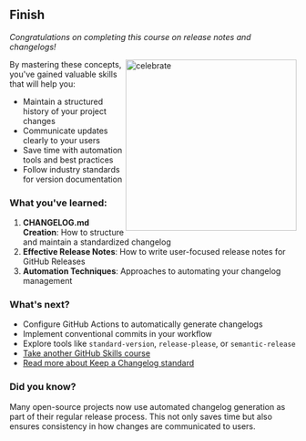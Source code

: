 ## Finish

_Congratulations on completing this course on release notes and changelogs!_

<img src=https://octodex.github.com/images/hubot.jpg alt=celebrate width=300 align=right>

By mastering these concepts, you've gained valuable skills that will help you:
- Maintain a structured history of your project changes
- Communicate updates clearly to your users
- Save time with automation tools and best practices
- Follow industry standards for version documentation

### What you've learned:

1. **CHANGELOG.md Creation**: How to structure and maintain a standardized changelog
2. **Effective Release Notes**: How to write user-focused release notes for GitHub Releases
3. **Automation Techniques**: Approaches to automating your changelog management

### What's next?

- Configure GitHub Actions to automatically generate changelogs
- Implement conventional commits in your workflow
- Explore tools like `standard-version`, `release-please`, or `semantic-release`
- [Take another GitHub Skills course](https://github.com/skills)
- [Read more about Keep a Changelog standard](https://keepachangelog.com/)

### Did you know?

Many open-source projects now use automated changelog generation as part of their regular release process. This not only saves time but also ensures consistency in how changes are communicated to users.
